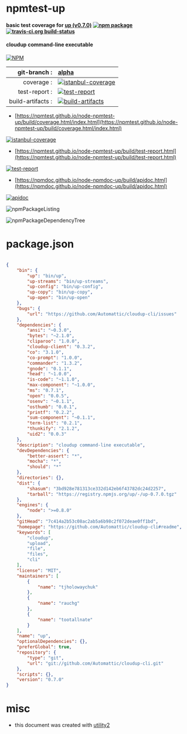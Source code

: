 # npmtest-up

#### basic test coverage for  [up (v0.7.0)](https://github.com/Automattic/cloudup-cli#readme)  [![npm package](https://img.shields.io/npm/v/npmtest-up.svg?style=flat-square)](https://www.npmjs.org/package/npmtest-up) [![travis-ci.org build-status](https://api.travis-ci.org/npmtest/node-npmtest-up.svg)](https://travis-ci.org/npmtest/node-npmtest-up)

#### cloudup command-line executable

[![NPM](https://nodei.co/npm/up.png?downloads=true&downloadRank=true&stars=true)](https://www.npmjs.com/package/up)

| git-branch : | [alpha](https://github.com/npmtest/node-npmtest-up/tree/alpha)|
|--:|:--|
| coverage : | [![istanbul-coverage](https://npmtest.github.io/node-npmtest-up/build/coverage.badge.svg)](https://npmtest.github.io/node-npmtest-up/build/coverage.html/index.html)|
| test-report : | [![test-report](https://npmtest.github.io/node-npmtest-up/build/test-report.badge.svg)](https://npmtest.github.io/node-npmtest-up/build/test-report.html)|
| build-artifacts : | [![build-artifacts](https://npmtest.github.io/node-npmtest-up/glyphicons_144_folder_open.png)](https://github.com/npmtest/node-npmtest-up/tree/gh-pages/build)|

- [https://npmtest.github.io/node-npmtest-up/build/coverage.html/index.html](https://npmtest.github.io/node-npmtest-up/build/coverage.html/index.html)

[![istanbul-coverage](https://npmtest.github.io/node-npmtest-up/build/screenCapture.buildCi.browser.%252Ftmp%252Fbuild%252Fcoverage.lib.html.png)](https://npmtest.github.io/node-npmtest-up/build/coverage.html/index.html)

- [https://npmtest.github.io/node-npmtest-up/build/test-report.html](https://npmtest.github.io/node-npmtest-up/build/test-report.html)

[![test-report](https://npmtest.github.io/node-npmtest-up/build/screenCapture.buildCi.browser.%252Ftmp%252Fbuild%252Ftest-report.html.png)](https://npmtest.github.io/node-npmtest-up/build/test-report.html)

- [https://npmdoc.github.io/node-npmdoc-up/build/apidoc.html](https://npmdoc.github.io/node-npmdoc-up/build/apidoc.html)

[![apidoc](https://npmdoc.github.io/node-npmdoc-up/build/screenCapture.buildCi.browser.%252Ftmp%252Fbuild%252Fapidoc.html.png)](https://npmdoc.github.io/node-npmdoc-up/build/apidoc.html)

![npmPackageListing](https://npmtest.github.io/node-npmtest-up/build/screenCapture.npmPackageListing.svg)

![npmPackageDependencyTree](https://npmtest.github.io/node-npmtest-up/build/screenCapture.npmPackageDependencyTree.svg)



# package.json

```json

{
    "bin": {
        "up": "bin/up",
        "up-streams": "bin/up-streams",
        "up-config": "bin/up-config",
        "up-copy": "bin/up-copy",
        "up-open": "bin/up-open"
    },
    "bugs": {
        "url": "https://github.com/Automattic/cloudup-cli/issues"
    },
    "dependencies": {
        "ansi": "~0.3.0",
        "bytes": "~2.1.0",
        "cliparoo": "1.0.0",
        "cloudup-client": "0.3.2",
        "co": "3.1.0",
        "co-prompt": "1.0.0",
        "commander": "1.3.2",
        "gnode": "0.1.1",
        "head": "~1.0.0",
        "is-code": "~1.1.0",
        "max-component": "~1.0.0",
        "ms": "0.7.1",
        "open": "0.0.5",
        "osenv": "~0.1.1",
        "osthumb": "0.0.1",
        "printf": "0.2.2",
        "sum-component": "~0.1.1",
        "term-list": "0.2.1",
        "thunkify": "2.1.2",
        "uid2": "0.0.3"
    },
    "description": "cloudup command-line executable",
    "devDependencies": {
        "better-assert": "*",
        "mocha": "*",
        "should": "*"
    },
    "directories": {},
    "dist": {
        "shasum": "3bd928e781313ce332d142eb6f43782dc24d2257",
        "tarball": "https://registry.npmjs.org/up/-/up-0.7.0.tgz"
    },
    "engines": {
        "node": ">=0.8.0"
    },
    "gitHead": "7c414a2b53c08ac2ab5a6b98c2f072deae0ff1bd",
    "homepage": "https://github.com/Automattic/cloudup-cli#readme",
    "keywords": [
        "cloudup",
        "upload",
        "file",
        "files",
        "cli"
    ],
    "license": "MIT",
    "maintainers": [
        {
            "name": "tjholowaychuk"
        },
        {
            "name": "rauchg"
        },
        {
            "name": "tootallnate"
        }
    ],
    "name": "up",
    "optionalDependencies": {},
    "preferGlobal": true,
    "repository": {
        "type": "git",
        "url": "git://github.com/Automattic/cloudup-cli.git"
    },
    "scripts": {},
    "version": "0.7.0"
}
```



# misc
- this document was created with [utility2](https://github.com/kaizhu256/node-utility2)
